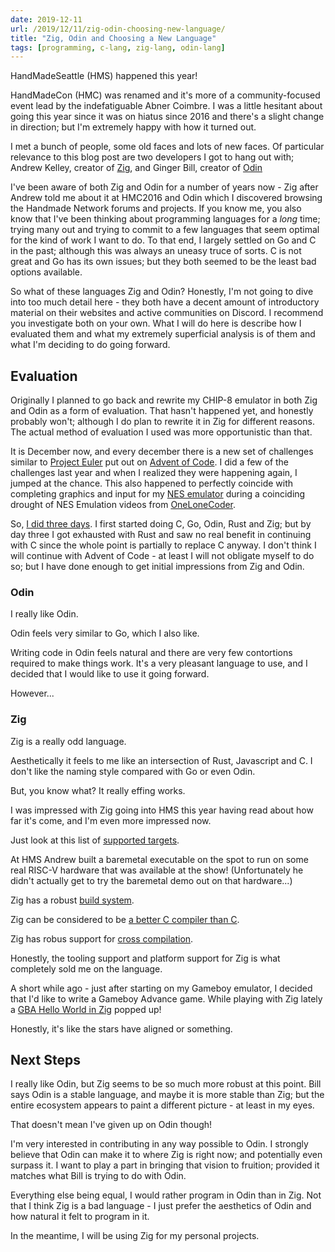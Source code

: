 ```yaml
---
date: 2019-12-11
url: /2019/12/11/zig-odin-choosing-new-language/
title: "Zig, Odin and Choosing a New Language"
tags: [programming, c-lang, zig-lang, odin-lang]
---
```


HandMadeSeattle (HMS) happened this year!

HandMadeCon (HMC) was renamed and it's more of a community-focused event lead by the
indefatiguable Abner Coimbre.  I was a little hesitant about going this year
since it was on hiatus since 2016 and there's a slight change in direction;
but I'm extremely happy with how it turned out.

I met a bunch of people, some old faces and lots of new faces.  Of particular
relevance to this blog post are two developers I got to hang out with; Andrew
Kelley, creator of [Zig](https://ziglang.org/), and Ginger Bill, creator of
[Odin](http://odin-lang.org/)

I've been aware of both Zig and Odin for a number of years now - Zig after
Andrew told me about it at HMC2016 and Odin which I discovered browsing the
Handmade Network forums and projects.  If you know me, you also know that I've
been thinking about programming languages for a _long_ time; trying many out and
trying to commit to a few languages that seem optimal for the kind of work I
want to do.  To that end, I largely settled on Go and C in the past; although
this was always an uneasy truce of sorts.  C is not great and Go has its own
issues; but they both seemed to be the least bad options available.

So what of these languages Zig and Odin?  Honestly, I'm not going to dive into
too much detail here - they both have a decent amount of introductory material
on their websites and active communities on Discord.  I recommend you investigate
both on your own.  What I will do here is describe how I evaluated them and what
my extremely superficial analysis is of them and what I'm deciding to do going
forward.

## Evaluation

Originally I planned to go back and rewrite my CHIP-8 emulator in both Zig and
Odin as a form of evaluation.  That hasn't happened yet, and honestly probably
won't; although I do plan to rewrite it in Zig for different reasons.  The
actual method of evaluation I used was more opportunistic than that.

It is December now, and every december there is a new set of challenges similar
to [Project Euler](https://projecteuler.net/) put out on [Advent of
Code](https://adventofcode.com/).  I did a few of the challenges last year and
when I realized they were happening again, I jumped at the chance.  This also
happened to perfectly coincide with completing graphics and input for my [NES
emulator](https://github.com/GrooveStomp/gsnes) during a coinciding drought of
NES Emulation videos from
[OneLoneCoder](https://www.youtube.com/watch?v=F8kx56OZQhg).

So, [I did three days](https://github.com/GrooveStomp/advent_of_code). I first
started doing C, Go, Odin, Rust and Zig; but by day three I got exhausted with
Rust and saw no real benefit in continuing with C since the whole point is
partially to replace C anyway.  I don't think I will continue with Advent of
Code - at least I will not obligate myself to do so; but I have done enough to
get initial impressions from Zig and Odin.

### Odin
I really like Odin.

Odin feels very similar to Go, which I also like.

Writing code in Odin feels natural and there are very few contortions required
to make things work.  It's a very pleasant language to use, and I decided that I
would like to use it going forward.

However...

### Zig
Zig is a really odd language.

Aesthetically it feels to me like an intersection of Rust, Javascript and C.  I
don't like the naming style compared with Go or even Odin.

But, you know what?  It really effing works.

I was impressed with Zig going into HMS this year having read about how far it's
come, and I'm even more impressed now.

Just look at this list of [supported targets](https://ziglang.org/#Wide-range-of-targets-supported).

At HMS Andrew built a baremetal executable on the spot to run on some real
RISC-V hardware that was available at the show! (Unfortunately he didn't
actually get to try the baremetal demo out on that hardware...)

Zig has a robust [build system](https://ziglang.org/#Zig-Build-System).

Zig can be considered to be [a better C compiler than C](https://ziglang.org/#Zig-ships-with-libc).

Zig has robus support for [cross compilation](https://ziglang.org/#Cross-compiling-is-a-first-class-use-case).

Honestly, the tooling support and platform support for Zig is what completely
sold me on the language.

A short while ago - just after starting on my Gameboy emulator, I decided that
I'd like to write a Gameboy Advance game.  While playing with Zig lately a [GBA
Hello World in Zig](https://github.com/wendigojaeger/ZigGBAHelloWorld/) popped
up!

Honestly, it's like the stars have aligned or something.

## Next Steps

I really like Odin, but Zig seems to be so much more robust at this point.  Bill
says Odin is a stable language, and maybe it is more stable than Zig; but the
entire ecosystem appears to paint a different picture - at least in my eyes.

That doesn't mean I've given up on Odin though!

I'm very interested in contributing in any way possible to Odin.  I strongly
believe that Odin can make it to where Zig is right now; and potentially even
surpass it.  I want to play a part in bringing that vision to fruition; provided
it matches what Bill is trying to do with Odin.

Everything else being equal, I would rather program in Odin than in Zig.  Not
that I think Zig is a bad language - I just prefer the aesthetics of Odin and
how natural it felt to program in it.

In the meantime, I will be using Zig for my personal projects.